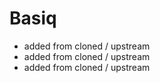 # Basiq
- added from cloned / upstream
- added from cloned / upstream
- added from cloned / upstream